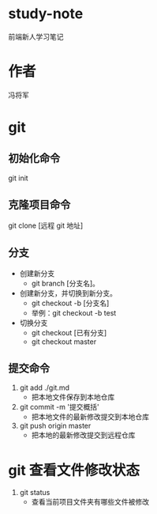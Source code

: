 # study-note
前端新人学习笔记

# 作者

冯将军
          
# git 
## 初始化命令
git init
## 克隆项目命令
git clone [远程 git 地址]
## 分支
 * 创建新分支
    * git branch [分支名]。
 * 创建新分支，并切换到新分支。
    * git checkout -b [分支名]
    * 举例：git checkout -b test
* 切换分支
    * git checkout [已有分支]
    * git checkout master
## 提交命令
     
1. git add ./git.md
    *  把本地文件保存到本地仓库
2. git commit -m '提交概括'  
    * 把本地文件的最新修改提交到本地仓库
3. git push origin master
    * 把本地的最新修改提交到远程仓库
# git 查看文件修改状态
1. git status
    * 查看当前项目文件夹有哪些文件被修改

